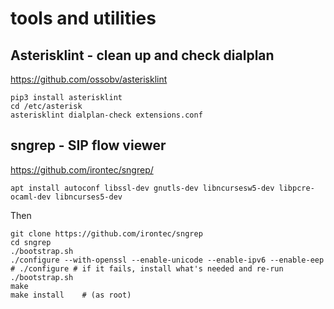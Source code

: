# tools and utilities

## Asterisklint - clean up and check dialplan

https://github.com/ossobv/asterisklint

```
pip3 install asterisklint
cd /etc/asterisk
asterisklint dialplan-check extensions.conf
```

## sngrep - SIP flow viewer

https://github.com/irontec/sngrep/

    apt install autoconf libssl-dev gnutls-dev libncursesw5-dev libpcre-ocaml-dev libncurses5-dev 

Then

```
git clone https://github.com/irontec/sngrep
cd sngrep	
./bootstrap.sh
./configure --with-openssl --enable-unicode --enable-ipv6 --enable-eep
# ./configure # if it fails, install what's needed and re-run ./bootstrap.sh
make
make install    # (as root)
```
